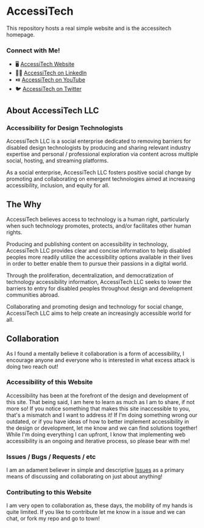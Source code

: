 # AccessiTech
This repository hosts a real simple website and is the accessitech homepage.

### Connect with Me!
* 🖥️ <a href="https://accessitech.github.io/AccessiTech/" alt="AccessiTech Website" title="AccessiTech Website" target="_blank">AccessiTech Website</a>
* 👨‍💼 <a href="https://www.linkedin.com/company/accessitech/" alt="AccessiTech on LinkedIn" title="AccessiTech on LinkedIn" target="_blank">AccessiTech on LinkedIn</a>
* ⏯️ <a href="https://www.youtube.com/channel/UCcke0DIj4p7QMFEKyFTU8RA" alt="AccessiTech on YouTube" title="AccessiTech on YouTube" target="_blank">AccessiTech on YouTube</a>
* 🐦 <a href="https://twitter.com/accessiT3ch" alt="AccessiTech on Twitter" title="AccessiTech on Twitter" target="_blank">AccessiTech on Twitter</a>
<!-- <a href="" alt="AccessiTech on Reddit" title="AccessiTech on Reddit" target="_blank">AccessiTech on Reddit</a> -->
<!-- <a href="" alt="AccessiTech on Instagram" title="AccessiTech on Instagram" target="_blank"><img src="AccessiTech on Instagram"></a> -->

## About AccessiTech LLC
### Accessibility for Design Technologists

AccessiTech LLC is a social enterprise dedicated to removing barriers for disabled design technologists by producing and sharing relevant industry expertise and personal / professional exploration via content across multiple social, hosting, and streaming platforms.

As a social enterprise, AccessiTech LLC fosters positive social change by promoting and collaborating on emergent technologies aimed at increasing accessibility, inclusion, and equity for all.

## The Why
AccessiTech believes access to technology is a human right, particularly when such technology promotes, protects, and/or facilitates other human rights.

Producing and publishing content on accessibility in technology, AccessiTech LLC provides clear and concise information to help disabled peoples more readily utilize the accessibility options available in their lives in order to better enable them to pursue their passions in a digital world.

Through the proliferation, decentralization, and democratization of technology accessibility information, AccessiTech LLC seeks to lower the barriers to entry for disabled peoples throughout design and development communities abroad.

Collaborating and promoting design and technology for social change, AccessiTech LLC aims to help create an increasingly accessible world for all.

## Collaboration
As I found a mentally believe it collaboration is a form of accessibility, I encourage anyone and everyone who is interested in what excess attack is doing two reach out!

### Accessibility of this Website
Accessibility has been at the forefront of the design and development of this site. That being said, I am here to learn as much as I am to share, if not more so! If you notice something that makes this site inaccessible to you, that's a mismatch and I want to address it! If I'm doing something wrong our outdated, or if you have ideas of how to better implement accessibility in the design or development, let me know and we can find solutions together! While I'm doing everything I can upfront, I know that implementing web accessibility is an ongoing and iterative process, so please bear with me!

### Issues / Bugs / Requests / etc
I am an adament believer in simple and descriptive [Issues](https://github.com/AccessiTech/AccessiTech/issues) as a primary means of discussing and collaborating on just about anything!

### Contributing to this Website
I am very open to collaboration as, these days, the mobility of my hands is quite limited. If you like to contribute let me know in a issue and we can chat, or fork my repo and go to town!
